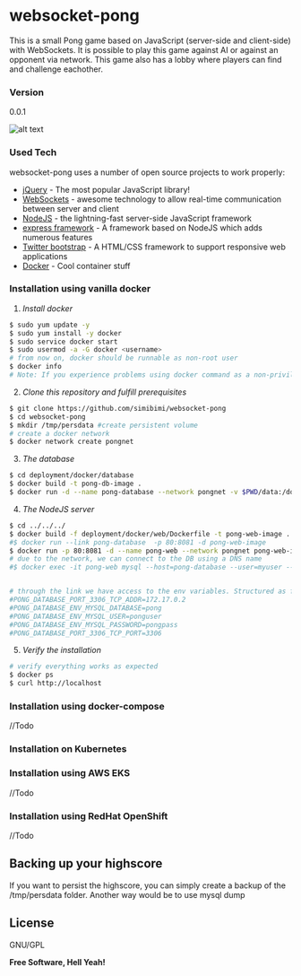 # websocket-pong

This is a small Pong game based on JavaScript (server-side and client-side) with WebSockets.
It is possible to play this game against AI or against an opponent via network.
This game also has a lobby where players can find and challenge eachother.

### Version
0.0.1



![alt text](https://github.com/simibimi/websocket-pong/blob/master/documentation/images/screen-capture.gif "Screenshot")




### Used Tech

websocket-pong uses a number of open source projects to work properly:

* [jQuery] - The most popular JavaScript library!
* [WebSockets] - awesome technology to allow real-time communication between server and client
* [NodeJS] - the lightning-fast server-side JavaScript framework
* [express framework] - A framework based on NodeJS which adds numerous features
* [Twitter bootstrap] - A HTML/CSS framework to support responsive web applications
* [Docker] - Cool container stuff


### Installation using vanilla docker

1. *Install docker*

```sh
$ sudo yum update -y
$ sudo yum install -y docker
$ sudo service docker start
$ sudo usermod -a -G docker <username>
# from now on, docker should be runnable as non-root user
$ docker info
# Note: If you experience problems using docker command as a non-privileged user, try to log out and login again
```

2. *Clone this repository and fulfill prerequisites*

```sh
$ git clone https://github.com/simibimi/websocket-pong
$ cd websocket-pong
$ mkdir /tmp/persdata #create persistent volume
# create a docker network
$ docker network create pongnet
```

3. *The database*

```sh
$ cd deployment/docker/database
$ docker build -t pong-db-image .
$ docker run -d --name pong-database --network pongnet -v $PWD/data:/docker-entrypoint-initdb.d -v /tmp/persdata:/var/lib/mysql pong-db-image --character-set-server=utf8 --collation-server=utf8_general_ci
```

4. *The NodeJS server*

```sh
$ cd ../../../
$ docker build -f deployment/docker/web/Dockerfile -t pong-web-image .
#$ docker run --link pong-database  -p 80:8081 -d pong-web-image
$ docker run -p 80:8081 -d --name pong-web --network pongnet pong-web-image
# due to the network, we can connect to the DB using a DNS name
#$ docker exec -it pong-web mysql --host=pong-database --user=myuser --password


# through the link we have access to the env variables. Structured as follows:
#PONG_DATABASE_PORT_3306_TCP_ADDR=172.17.0.2
#PONG_DATABASE_ENV_MYSQL_DATABASE=pong
#PONG_DATABASE_ENV_MYSQL_USER=ponguser
#PONG_DATABASE_ENV_MYSQL_PASSWORD=pongpass
#PONG_DATABASE_PORT_3306_TCP_PORT=3306
```

5. *Verify the installation*

```sh
# verify everything works as expected
$ docker ps
$ curl http://localhost
```


### Installation using docker-compose

//Todo


### Installation on Kubernetes



### Installation using AWS EKS

//Todo

### Installation using RedHat OpenShift

//Todo

## Backing up your highscore

If you want to persist the highscore, you can simply create a backup of the /tmp/persdata folder. Another way would be to use mysql dump

License
----

GNU/GPL


**Free Software, Hell Yeah!**



   [jQuery]: <http://jquery.com>
   [WebSockets]: <https://en.wikipedia.org/wiki/WebSocket>
   [NodeJS]: <https://nodejs.org/en/>
   [express framework]: <http://expressjs.com/>
   [Twitter bootstrap]: <https://getbootstrap.com/>
   [Docker]: <https://www.docker.com/>
